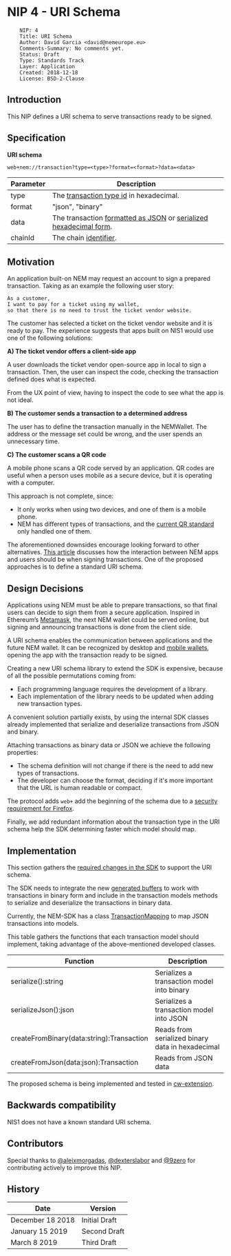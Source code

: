 # NIP 4 - URI Schema
```
    NIP: 4
    Title: URI Schema
    Author: David Garcia <david@nemeurope.eu>
    Comments-Summary: No comments yet.
    Status: Draft
    Type: Standards Track
    Layer: Application
    Created: 2018-12-18
    License: BSD-2-Clause
```

## Introduction

This NIP defines a URI schema to serve transactions ready to be signed.

## Specification

**URI schema**

``web+nem://transaction?type=<type>?format=<format>?data=<data>``

|**Parameter**      | **Description** |
| ----------------- | ------------- |
| type   | The [transaction type id](https://nemtech.github.io/concepts/transaction.html) in hexadecimal. |
| format | "json", "binary" |
| data   | The transaction [formatted as JSON](https://github.com/nemtech/nem2-sdk-java/blob/450676210c5a75f4624fc3bee7bbde96740109d1/src/main/java/io/nem/sdk/infrastructure/TransactionMapping.java) or [serialized hexadecimal form](https://nemtech.github.io/api/serialization.html).|
| chainId | The chain [identifier](https://github.com/nemtech/catapult-server/blob/master/resources/config-network.properties#L3). |


## Motivation

An application built-on NEM may request an account to sign a prepared transaction. Taking as an example the following user story:

``` 
As a customer,
I want to pay for a ticket using my wallet,
so that there is no need to trust the ticket vendor website.
```

The customer has selected a ticket on the ticket vendor website and it is ready to pay. 
The experience suggests that apps built on NIS1 would use one of the following solutions:

**A) The ticket vendor offers a client-side app**

A user downloads the ticket vendor open-source app in local to sign a transaction.
Then, the user can inspect the code, checking the transaction defined does what is expected.

From the UX point of view, having to inspect the code to see what the app is not ideal.

**B) The customer sends a transaction to a determined address**

The user has to define the transaction manually in the NEMWallet. The address or the message set could be wrong, and the user spends an unnecessary time.

**C) The customer scans a QR code**
 
A mobile phone scans a QR code served by an application. QR codes are useful when a person uses mobile as a secure device, but it is operating with a computer. 

This approach is not complete, since:

* It only works when using two devices, and one of them is a mobile phone.
* NEM has different types of transactions, and the [current QR standard](https://github.com/NemProject/nem-library-ts/blob/master/src/services/QRService.ts#L56) only handled one of them.

The aforementioned downsides encourage looking forward to other alternatives. [This article](https://logbooksocial.github.io/blog/development/2018/11/16/ux-i.html) discusses how the interaction between NEM apps and users should be when signing transactions. One of the proposed approaches is to define a standard URI schema.

## Design Decisions

Applications using NEM must be able to prepare transactions, so that final users can decide to sign them from a secure application. Inspired in Ethereum’s [Metamask](https://metamask.io/), the next NEM wallet could be served online, but signing and announcing transactions is done from the client side.

A URI schema enables the communication between applications and the future NEM wallet. It can be recognized by desktop and [mobile wallets](https://developer.apple.com/documentation/uikit/core_app/allowing_apps_and_websites_to_link_to_your_content/defining_a_custom_url_scheme_for_your_app), opening the app with the transaction ready to be signed. 

Creating a new URI schema library to extend the SDK is expensive, because of all the possible permutations coming from:

* Each programming language requires the development of a library.
* Each implementation of the library needs to be updated when adding new transaction types.

A convenient solution partially exists, by using the internal SDK classes already implemented that serialize and deserialize transactions from JSON and binary. 

Attaching transactions as binary data or JSON we achieve the following properties:

* The schema definition will not change if there is the need to add new types of transactions. 
* The developer can choose the format, deciding if it's more important that the URL is human readable or compact. 

The protocol adds ``web+`` add the beginning of the schema due to a [security requirement for Firefox](https://developer.mozilla.org/en-US/docs/Web/API/Navigator/registerProtocolHandler).

Finally, we add redundant information about the transaction type in the URI schema help the SDK determining faster which model should map. 


## Implementation

This section gathers the [required changes in the SDK](https://github.com/nemtech/nem2-sdk-typescript-javascript/issues/56) to support the URI schema.
 
The SDK needs to integrate the new [generated buffers](https://github.com/nemtech/catbuffer) to work with transactions in binary form and include in the transaction models methods to serialize and deserialize the transactions in binary data.

Currently, the NEM-SDK has a class [TransactionMapping](https://github.com/nemtech/nem2-sdk-java/blob/450676210c5a75f4624fc3bee7bbde96740109d1/src/main/java/io/nem/sdk/infrastructure/TransactionMapping.java) to map JSON transactions into models. 

This table gathers the functions that each transaction model should implement, taking advantage of the above-mentioned developed classes.

| **Function**      | **Description**   |
| ----------------- | ------------- |
| serialize():string | Serializes a transaction model into binary |
| serializeJson():json | Serializes a transaction model into JSON |
| createFromBinary(data:string):Transaction | Reads from serialized binary data in hexadecimal |
| createFromJson(data:json):Transaction | Reads from JSON data |

The proposed schema is being implemented and tested in [cw-extension](https://github.com/aleixmorgadas/cw-extesnion).

## Backwards compatibility

NIS1 does not have a known standard URI schema.

## Contributors

Special thanks to [@aleixmorgadas](https://github.com/aleixmorgadas), [@dexterslabor](https://github.com/dexterslabor) and [@9zero](https://github.com/9zero) for contributing actively to improve this NIP.

## History

| **Date**          | **Version**   |
| ----------------- | ------------- |
| December 18 2018  | Initial Draft |
| January 15 2019   | Second Draft   |
| March 8 2019      | Third Draft   |

